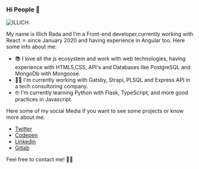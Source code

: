 ### Hi People 👋

![ILLICH](https://user-images.githubusercontent.com/49048159/88420834-7ee60580-cdb5-11ea-9cc5-05c62162b923.png)

My name is Illich Rada and I'm a Front-end developer,currently working with React ⚛️ since January 2020 and having experience in Angular too.
Here some info about me:

- 📚 I love all the js ecosystem and work with web technologies, having experience with HTML5,CSS, API's and Databases like PostgreSQL and MongoDb with Mongoose.
- 👨‍💻 I'm currently working with Gatsby, Strapi, PLSQL and Express API in a tech consultoring company.
- 🤓 I'm currently learning Python with Flask, TypeScript, and more good practices in Javascript.

Here some of my social Media if you want to see some projects or know more about me.
- [Twitter](https://www.twitter.com/illichr)
- [Codepen](https://www.codepen.io/illich570)
- [Linkedin](https://www.linkedin.com/in/illich-rada)
- [Gitlab](https://gitlab.com/illich570)

Feel free to contact me! 👋🏻
